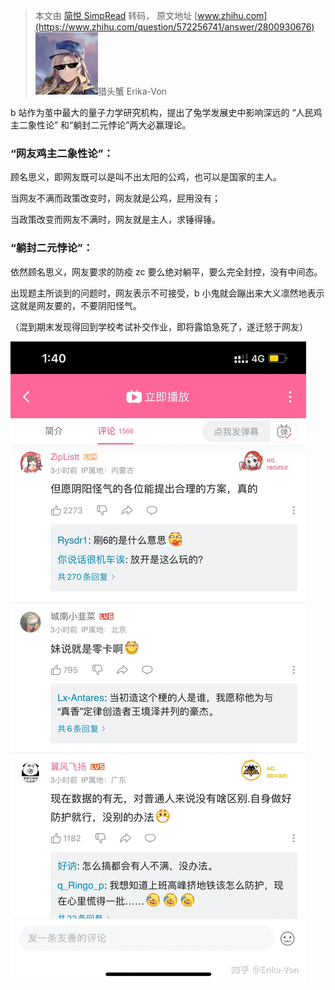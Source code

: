 > 本文由 [简悦 SimpRead](http://ksria.com/simpread/) 转码， 原文地址 [www.zhihu.com](https://www.zhihu.com/question/572256741/answer/2800930676) ![82872cf7b8663de035d85b08c5882e9d_MD5](../assets/82872cf7b8663de035d85b08c5882e9d_MD5.jpg)猎头蟹 Erika-Von​

b 站作为茧中最大的量子力学研究机构，提出了兔学发展史中影响深远的 “人民鸡主二象性论” 和“躺封二元悖论”两大必赢理论。

### “网友鸡主二象性论”：

顾名思义，即网友既可以是叫不出太阳的公鸡，也可以是国家的主人。

当网友不满而政策改变时，网友就是公鸡，屁用没有；

当政策改变而网友不满时，网友就是主人，求锤得锤。

### “躺封二元悖论”：

依然顾名思义，网友要求的防疫 zc 要么绝对躺平，要么完全封控，没有中间态。

出现题主所谈到的问题时，网友表示不可接受，b 小鬼就会蹦出来大义凛然地表示这就是网友要的，不要阴阳怪气。

（混到期末发现得回到学校考试补交作业，即将露馅急死了，遂迁怒于网友）

![50393dbf6489eed2ae4a272295154f7b_MD5](../assets/50393dbf6489eed2ae4a272295154f7b_MD5.jpg)